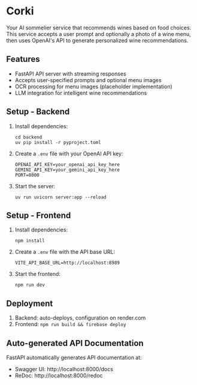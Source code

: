 # Corki

Your AI sommelier service that recommends wines based on food choices. This service accepts a user prompt and optionally a photo of a wine menu, then uses OpenAI's API to generate personalized wine recommendations.

## Features

- FastAPI API server with streaming responses
- Accepts user-specified prompts and optional menu images
- OCR processing for menu images (placeholder implementation)
- LLM integration for intelligent wine recommendations

## Setup - Backend

1. Install dependencies:
   ```
   cd backend
   uv pip install -r pyproject.toml
   ```
2. Create a `.env` file with your OpenAI API key:
   ```
   OPENAI_API_KEY=your_openai_api_key_here
   GEMINI_API_KEY=your_gemini_api_key_here
   PORT=8000
   ```
3. Start the server:
   ```
   uv run uvicorn server:app --reload
   ```

## Setup - Frontend

1. Install dependencies:
   ```
   npm install
   ```
2. Create a `.env` file with the API base URL:
   ```
   VITE_API_BASE_URL=http://localhost:8989
   ```
3. Start the frontend:
   ```
   npm run dev
   ```

## Deployment

1. Backend: auto-deploys, configuration on render.com
2. Frontend: `npm run build && firebase deploy`

## Auto-generated API Documentation

FastAPI automatically generates API documentation at:
- Swagger UI: http://localhost:8000/docs
- ReDoc: http://localhost:8000/redoc